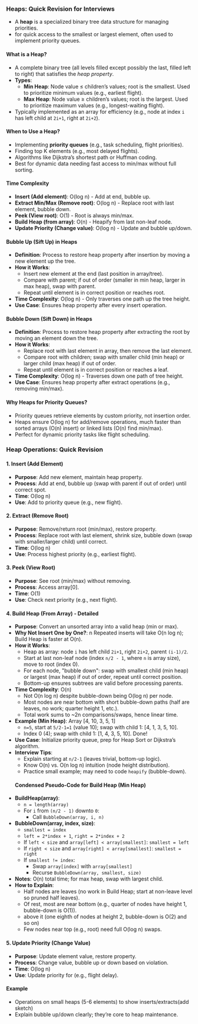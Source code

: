 ### Heaps: Quick Revision for Interviews

- A **heap** is a specialized binary tree data structure for managing priorities. 
- for quick access to the smallest or largest element, often used to implement priority queues.

#### What is a Heap?
- A complete binary tree (all levels filled except possibly the last, filled left to right) that satisfies the *heap property*.
- **Types**:
  - **Min Heap**: Node value ≤ children’s values; root is the smallest. Used to prioritize minimum values (e.g., earliest flight).
  - **Max Heap**: Node value ≥ children’s values; root is the largest. Used to prioritize maximum values (e.g., longest-waiting flight).
- Typically implemented as an array for efficiency (e.g., node at index `i` has left child at `2i+1`, right at `2i+2`).

#### When to Use a Heap?
- Implementing **priority queues** (e.g., task scheduling, flight priorities).
- Finding top K elements (e.g., most delayed flights).
- Algorithms like Dijkstra’s shortest path or Huffman coding.
- Best for dynamic data needing fast access to min/max without full sorting.

#### Time Complexity
- **Insert (Add element)**: O(log n) - Add at end, bubble up.
- **Extract Min/Max (Remove root)**: O(log n) - Replace root with last element, bubble down.
- **Peek (View root)**: O(1) - Root is always min/max.
- **Build Heap (from array)**: O(n) - Heapify from last non-leaf node.
- **Update Priority (Change value)**: O(log n) - Update and bubble up/down.

#### Bubble Up (Sift Up) in Heaps
- **Definition**: Process to restore heap property after insertion by moving a new element up the tree.
- **How it Works**:
  - Insert new element at the end (last position in array/tree).
  - Compare with parent; if out of order (smaller in min heap, larger in max heap), swap with parent.
  - Repeat until element is in correct position or reaches root.
- **Time Complexity**: O(log n) - Only traverses one path up the tree height.
- **Use Case**: Ensures heap property after every insert operation.

#### Bubble Down (Sift Down) in Heaps
- **Definition**: Process to restore heap property after extracting the root by moving an element down the tree.
- **How it Works**:
  - Replace root with last element in array, then remove the last element.
  - Compare root with children; swap with smaller child (min heap) or larger child (max heap) if out of order.
  - Repeat until element is in correct position or reaches a leaf.
- **Time Complexity**: O(log n) - Traverses down one path of tree height.
- **Use Case**: Ensures heap property after extract operations (e.g., removing min/max).

#### Why Heaps for Priority Queues?
- Priority queues retrieve elements by custom priority, not insertion order.
- Heaps ensure O(log n) for add/remove operations, much faster than sorted arrays (O(n) insert) or linked lists (O(n) find min/max).
- Perfect for dynamic priority tasks like flight scheduling.

### Heap Operations: Quick Revision

#### 1. Insert (Add Element)
- **Purpose**: Add new element, maintain heap property.
- **Process**: Add at end, bubble up (swap with parent if out of order) until correct spot.
- **Time**: O(log n)
- **Use**: Add to priority queue (e.g., new flight).

#### 2. Extract (Remove Root)
- **Purpose**: Remove/return root (min/max), restore property.
- **Process**: Replace root with last element, shrink size, bubble down (swap with smaller/larger child) until correct.
- **Time**: O(log n)
- **Use**: Process highest priority (e.g., earliest flight).

#### 3. Peek (View Root)
- **Purpose**: See root (min/max) without removing.
- **Process**: Access array[0].
- **Time**: O(1)
- **Use**: Check next priority (e.g., next flight).
 
#### 4. Build Heap (From Array) - Detailed
- **Purpose**: Convert an unsorted array into a valid heap (min or max).
- **Why Not Insert One by One?**: n Repeated inserts will take O(n log n); Build Heap is faster at O(n).
- **How it Works**:
  - Heap as array: node `i` has left child `2i+1`, right `2i+2`, parent `(i-1)/2`.
  - Start at last non-leaf node (index `n/2 - 1`, where `n` is array size), move to root (index 0).
  - For each node, "bubble down": swap with smallest child (min heap) or largest (max heap) if out of order, repeat until correct position.
  - Bottom-up ensures subtrees are valid before processing parents.
- **Time Complexity**: O(n)
  - Not O(n log n) despite bubble-down being O(log n) per node.
  - Most nodes are near bottom with short bubble-down paths (half are leaves, no work; quarter height 1, etc.).
  - Total work sums to ~2n comparisons/swaps, hence linear time.
- **Example (Min Heap)**: Array [4, 10, 3, 5, 1]
  - `n=5`, start at `5/2-1=1` (value 10); swap with child 1: [4, 1, 3, 5, 10].
  - Index 0 (4); swap with child 1: [1, 4, 3, 5, 10]. Done!
- **Use Case**: Initialize priority queue, prep for Heap Sort or Dijkstra’s algorithm.
- **Interview Tips**:
  - Explain starting at `n/2-1` (leaves trivial, bottom-up logic).
  - Know O(n) vs. O(n log n) intuition (node height distribution).
  - Practice small example; may need to code `heapify` (bubble-down).
  #### Condensed Pseudo-Code for Build Heap (Min Heap)
- **BuildHeap(array)**:
  - `n = length(array)`
  - For `i` from `(n/2 - 1)` downto `0`:
    - Call `BubbleDown(array, i, n)`
- **BubbleDown(array, index, size)**:
  - `smallest = index`
  - `left = 2*index + 1`, `right = 2*index + 2`
  - If `left < size` and `array[left] < array[smallest]`: `smallest = left`
  - If `right < size` and `array[right] < array[smallest]`: `smallest = right`
  - If `smallest != index`:
    - Swap `array[index]` with `array[smallest]`
    - Recurse `BubbleDown(array, smallest, size)`
- **Notes**: O(n) total time; for max heap, swap with largest child.
- **How to Explain**:
  - Half nodes are leaves (no work in Build Heap; start at non-leave level so pruned half leaves).
  - Of rest, most are near bottom (e.g., quarter of nodes have height 1, bubble-down is O(1)).
  - above it (one eighth of nodes at height 2,  bubble-down is O(2) and so on)
  - Few nodes near top (e.g., root) need full O(log n) swaps.
    
#### 5. Update Priority (Change Value)
- **Purpose**: Update element value, restore property.
- **Process**: Change value, bubble up or down based on violation.
- **Time**: O(log n)
- **Use**: Update priority for (e.g., flight delay).

#### Example
- Operations on small heaps (5-6 elements) to show inserts/extracts(add sketch)
- Explain bubble up/down clearly; they’re core to heap maintenance.
  
